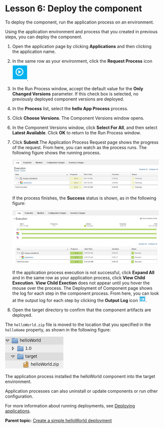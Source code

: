 # Lesson 6: Deploy the component

To deploy the component, run the application process on an environment.

Using the application environment and process that you created in previous steps, you can deploy the component.

1.  Open the application page by clicking **Applications** and then clicking the application name.
2.  In the same row as your environment, click the **Request Process** icon ![](../images/request_process.gif).
3.  In the Run Process window, accept the default value for the **Only Changed Versions** parameter. If this check box is selected, no previously deployed component versions are deployed.
4.  In the **Process** list, select the **hello App Process** process.
5.  Click **Choose Versions**. The Component Versions window opens.
6.  In the Component Versions window, click **Select For All**, and then select **Latest Available**. Click **OK** to return to the Run Process window.
7.  Click **Submit**.The Application Process Request page shows the progress of the request. From here, you can watch as the process runs. The following figure shows the running process.

    ![The Application Process Request page with running process](../images/qs-plugin-design-12.gif)

    If the process finishes, the **Success** status is shown, as in the following figure:

    ![The Application Process Request page with the Success status shown](../images/qs-plugin-design-13.gif)

    If the application process execution is not successful, click **Expand All** and in the same row as your application process, click **View Child Execution**. **View Child Exection** does not appear until you hover the mouse over the process. The Deployment of Component page shows the log for each step in the component process. From here, you can look at the output log for each step by clicking the **Output Log** icon ![](../images/output_log.gif).

8.  Open the target directory to confirm that the component artifacts are deployed.

The `helloWorld.zip` file is moved to the location that you specified in the `helloHome` property, as shown in the following figure:

![The component artifacts deployed](../images/qs-plugin-design-14.gif)

The application process installed the helloWorld component into the target environment.

Application processes can also uninstall or update components or run other configuration.

For more information about running deployments, see [Deploying applications](../../com.udeploy.doc/topics/deployment_ch.md).

**Parent topic:** [Create a simple helloWorld deployment](../../com.udeploy.tutorial.doc/topics/quickstart_abstract.md)

